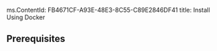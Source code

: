 ms.ContentId: FB4671CF-A93E-48E3-8C55-C89E2846DF41
title: Install Using Docker

## Prerequisites ##

